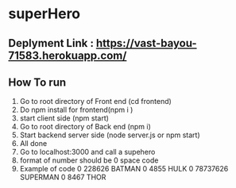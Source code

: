 # superHero

## Deplyment Link : https://vast-bayou-71583.herokuapp.com/
## How To run 
1. Go to root directory of Front end (cd frontend)
2. Do npm install for frontend(npm i )
3. start client side (npm start)
4. Go to root directory of Back end (npm i)
5. Start backend server side (node server.js or npm start)
6. All done 
7. Go to localhost:3000 and call a supehero
8. format of number should be 0 space code
9. Example of code 
0 228626 BATMAN
0 4855 HULK
0 78737626 SUPERMAN
0 8467 THOR
